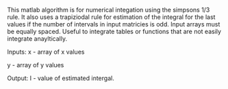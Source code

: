 This matlab algorithm is for numerical integation using the simpsons 1/3 rule. It also uses a trapiziodal rule for estimation of the integral for the last values if the number of intervals in input matricies is odd. Input arrays must be equally spaced. Useful to integrate tables or functions that are not easily integrate anayltically.

Inputs:
x - array of x values

y - array of y values

Output:
I - value of estimated intergal.
